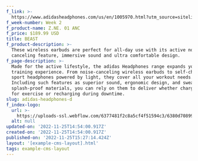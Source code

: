```yaml
---
f_link: >-
  https://www.adidasheadphones.com/us/en/1005970.html?utm_source=sitelink&amp;utm_medium=hypebe[%E2%80%A6]paign=giftindex_marketing_us_202211&amp;utm_content=zne01anc
f_week-number: Week 2
f_product-name: Z.NE. 01 ANC
f_price: $189.99 USD
title: BEAST
f_product-description: >-
  These wireless earbuds are perfect for all-day use with its active noise
  canceling feature, immersive sound and ultra comfortable design.
f_page-description: >-
  Made for the active lifestyle, the adidas Headphones range expands your
  training experience. From noise-canceling wireless earbuds to self-charging
  sport headphones powered by light, they cover all your workout needs.
  Including such features as superior sound, ergonomic design, and sweat-and
  splash-proof materials, you can rely on them to deliver whether charging up
  for exercise or recharging during downtime.
slug: adidas-headphones-d
f_index-logo:
  url: >-
    https://uploads-ssl.webflow.com/6377481f2c8a5cf4f51594c3/6380d708992fecaa1a4de2e6_uc.svg
  alt: null
updated-on: '2022-11-25T14:54:00.917Z'
created-on: '2022-11-25T14:54:00.917Z'
published-on: '2022-11-25T15:27:14.424Z'
layout: '[example-cms-layout].html'
tags: example-cms-layout
---
```




